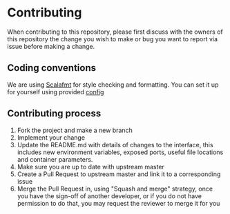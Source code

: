 # Contributing

When contributing to this repository, please first discuss with the owners of this repository the change you wish to
 make or bug you want to report via issue before making a change.

## Coding conventions

We are using [Scalafmt](https://scalameta.org/scalafmt/) for style checking and formatting.
You can set it up for yourself using provided [config](/.scalafmt.conf)

## Contributing process

1. Fork the project and make a new branch
2. Implement your change
3. Update the README.md with details of changes to the interface, this includes new environment variables,
exposed ports, useful file locations and container parameters.
4. Make sure you are up to date with upstream master
4. Create a Pull Request to upstream master and link it to a corresponding issue
5. Merge the Pull Request in, using "Squash and merge" strategy, once you have the sign-off of another
 developer, or if you do not have permission to do that, you may request the reviewer to merge it for you
